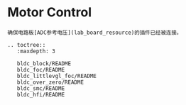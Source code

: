 # Motor Control

```{warning}
确保电路板[ADC参考电压](lab_board_resource)的插件已经被连接。
```

```{eval-rst}
.. toctree::
   :maxdepth: 3

   bldc_block/README
   bldc_foc/README
   bldc_littlevgl_foc/README
   bldc_over_zero/README
   bldc_smc/README
   bldc_hfi/README
```
